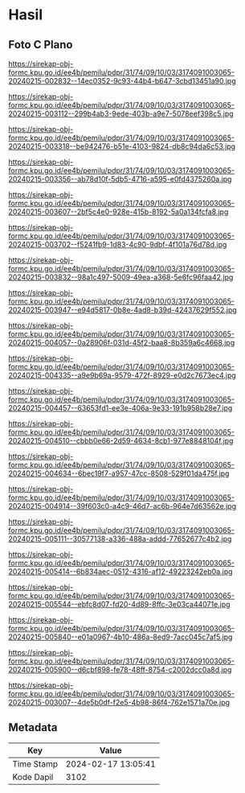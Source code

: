 # Hasil

## Foto C Plano

https://sirekap-obj-formc.kpu.go.id/ee4b/pemilu/pdpr/31/74/09/10/03/3174091003065-20240215-002832--14ec0352-9c93-44b4-b647-3cbd13451a90.jpg

https://sirekap-obj-formc.kpu.go.id/ee4b/pemilu/pdpr/31/74/09/10/03/3174091003065-20240215-003112--299b4ab3-9ede-403b-a9e7-5078eef398c5.jpg

https://sirekap-obj-formc.kpu.go.id/ee4b/pemilu/pdpr/31/74/09/10/03/3174091003065-20240215-003318--be942476-b51e-4103-9824-db8c94da6c53.jpg

https://sirekap-obj-formc.kpu.go.id/ee4b/pemilu/pdpr/31/74/09/10/03/3174091003065-20240215-003356--ab78d10f-5db5-4716-a595-e0fd4375260a.jpg

https://sirekap-obj-formc.kpu.go.id/ee4b/pemilu/pdpr/31/74/09/10/03/3174091003065-20240215-003607--2bf5c4e0-928e-415b-8192-5a0a134fcfa8.jpg

https://sirekap-obj-formc.kpu.go.id/ee4b/pemilu/pdpr/31/74/09/10/03/3174091003065-20240215-003702--f5241fb9-1d83-4c90-9dbf-4f101a76d78d.jpg

https://sirekap-obj-formc.kpu.go.id/ee4b/pemilu/pdpr/31/74/09/10/03/3174091003065-20240215-003832--98a1c497-5009-49ea-a368-5e6fc96faa42.jpg

https://sirekap-obj-formc.kpu.go.id/ee4b/pemilu/pdpr/31/74/09/10/03/3174091003065-20240215-003947--e94d5817-0b8e-4ad8-b39d-42437629f552.jpg

https://sirekap-obj-formc.kpu.go.id/ee4b/pemilu/pdpr/31/74/09/10/03/3174091003065-20240215-004057--0a28906f-031d-45f2-baa8-8b359a6c4668.jpg

https://sirekap-obj-formc.kpu.go.id/ee4b/pemilu/pdpr/31/74/09/10/03/3174091003065-20240215-004335--a9e9b69a-9579-472f-8929-e0d2c7673ec4.jpg

https://sirekap-obj-formc.kpu.go.id/ee4b/pemilu/pdpr/31/74/09/10/03/3174091003065-20240215-004457--63653fd1-ee3e-406a-9e33-191b958b28e7.jpg

https://sirekap-obj-formc.kpu.go.id/ee4b/pemilu/pdpr/31/74/09/10/03/3174091003065-20240215-004510--cbbb0e66-2d59-4634-8cb1-977e8848104f.jpg

https://sirekap-obj-formc.kpu.go.id/ee4b/pemilu/pdpr/31/74/09/10/03/3174091003065-20240215-004634--6bec19f7-a957-47cc-8508-529f01da475f.jpg

https://sirekap-obj-formc.kpu.go.id/ee4b/pemilu/pdpr/31/74/09/10/03/3174091003065-20240215-004914--39f603c0-a4c9-46d7-ac6b-964e7d63562e.jpg

https://sirekap-obj-formc.kpu.go.id/ee4b/pemilu/pdpr/31/74/09/10/03/3174091003065-20240215-005111--30577138-a336-488a-addd-77652677c4b2.jpg

https://sirekap-obj-formc.kpu.go.id/ee4b/pemilu/pdpr/31/74/09/10/03/3174091003065-20240215-005414--6b834aec-0512-4316-af12-49223242eb0a.jpg

https://sirekap-obj-formc.kpu.go.id/ee4b/pemilu/pdpr/31/74/09/10/03/3174091003065-20240215-005544--ebfc8d07-fd20-4d89-8ffc-3e03ca44071e.jpg

https://sirekap-obj-formc.kpu.go.id/ee4b/pemilu/pdpr/31/74/09/10/03/3174091003065-20240215-005840--e01a0967-4b10-486a-8ed9-7acc045c7af5.jpg

https://sirekap-obj-formc.kpu.go.id/ee4b/pemilu/pdpr/31/74/09/10/03/3174091003065-20240215-005900--d6cbf898-fe78-48ff-8754-c2002dcc0a8d.jpg

https://sirekap-obj-formc.kpu.go.id/ee4b/pemilu/pdpr/31/74/09/10/03/3174091003065-20240215-003007--4de5b0df-f2e5-4b98-86f4-762e1571a70e.jpg


## Metadata

| Key        | Value               |
| ---------- | ------------------- |
| Time Stamp | 2024-02-17 13:05:41 |
| Kode Dapil | 3102                |



